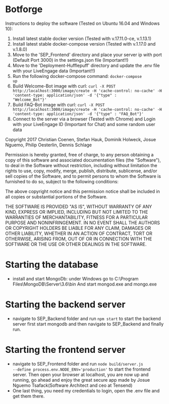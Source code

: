 # Botforge

Instructions to deploy the software (Tested on Ubuntu 16.04 and Windows 10):

1. Install latest stable docker version (Tested with v.17.11.0-ce, v.1.13.1)
2. Install latest stable docker-compose version (Tested with v.1.17.0 and v.1.8.0)
3. Move to the 'SEP_Frontend' directory and place your server ip with port (Default Port 3000) in the settings.json file (Important!!)
4. Move to the 'Deployment-Hufflepuff' directory and update the .env file with your LiveEngage data (Important!!)
5. Run the following docker-compose command: <code>docker-compose up</code>
6. Build Welcome-Bot image with curl: <code>curl -X POST http://localhost:3000/image/create -H 'cache-control: no-cache' -H 'content-type: application/json' -d '{"type" : "Welcome_Bot"}'</code>
7. Build FAQ-Bot image with curl: <code>curl -X POST http://localhost:3000/image/create -H 'cache-control: no-cache' -H 'content-type: application/json' -d '{"type" : "FAQ_Bot"}'</code>
8. Connect to the server via a browser (Tested with Chrome) and Login with your LiveEngage ID (Important for Chat) and some random user data 


Copyright 2017 Christian Coenen, Stefan Hauk, Dominik Holweck, Josue Nguemo, Philip Oesterlin, Dennis Schlage

Permission is hereby granted, free of charge, to any person obtaining a copy of this software and associated documentation files (the "Software"), to deal in the Software without restriction, including without limitation the rights to use, copy, modify, merge, publish, distribute, sublicense, and/or sell copies of the Software, and to permit persons to whom the Software is furnished to do so, subject to the following conditions:

The above copyright notice and this permission notice shall be included in all copies or substantial portions of the Software.

THE SOFTWARE IS PROVIDED "AS IS", WITHOUT WARRANTY OF ANY KIND, EXPRESS OR IMPLIED, INCLUDING BUT NOT LIMITED TO THE WARRANTIES OF MERCHANTABILITY, FITNESS FOR A PARTICULAR PURPOSE AND NONINFRINGEMENT. IN NO EVENT SHALL THE AUTHORS OR COPYRIGHT HOLDERS BE LIABLE FOR ANY CLAIM, DAMAGES OR OTHER LIABILITY, WHETHER IN AN ACTION OF CONTRACT, TORT OR OTHERWISE, ARISING FROM, OUT OF OR IN CONNECTION WITH THE SOFTWARE OR THE USE OR OTHER DEALINGS IN THE SOFTWARE.


# Starting the database
+ install and start MongoDb: under Windows go to C:\Program Files\MongoDB\Server\3.6\bin And start mongod.exe and mongo.exe

# Starting the backend server
+ navigate to SEP_Backend folder and run <code>npm start</code> to start the backend server
first start mongodb and then navigate to SEP_Backend and finally run.

# Starting the frontend server
+ navigate to SEP_Frontend folder and run <code>node build/server.js --define process.env.NODE_ENV='production'</code> to start the frontend server. Then open your browser at localhost, you are now up and running, go ahead and enjoy the great secure app made by Josue Nguemo Tsafack(Software Architect and ceo at Tensend)
+ One last thing, you need my credentials to login, open the .env file and get them there.
